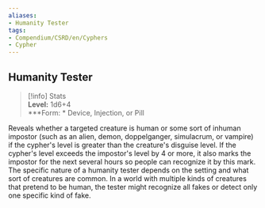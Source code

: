 ```yaml
---
aliases:
- Humanity Tester
tags:
- Compendium/CSRD/en/Cyphers
- Cypher
---
```


  
## Humanity Tester  
>[!info] Stats  
> **Level:** 1d6+4  
> ***Form: * Device, Injection, or Pill
  
Reveals whether a targeted creature is human or some sort of inhuman impostor (such as an alien, demon, doppelganger, simulacrum, or vampire) if the cypher's level is greater than the creature's disguise level. If the cypher's level exceeds the impostor's level by 4 or more, it also marks the impostor for the next several hours so people can recognize it by this mark. The specific nature of a humanity tester depends on the setting and what sort of creatures are common. In a world with multiple kinds of creatures that pretend to be human, the tester might recognize all fakes or detect only one specific kind of fake.